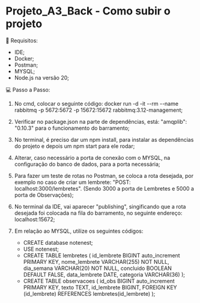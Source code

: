 # Projeto_A3_Back - Como subir o projeto

🔧 Requisitos:
- IDE;
- Docker;
- Postman;
- MYSQL;
- Node.js na versão 20;

💻 Passo a Passo:
1) No cmd, colocar o seguinte código: docker run -d -it --rm --name rabbitmq -p 5672:5672 -p 15672:15672 rabbitmq:3.12-management;
2) Verificar no package.json na parte de dependências, está: "amqplib": "0.10.3" para o funcionamento do barramento;
3) No terminal, é preciso dar um npm install, para instalar as dependências do projeto e depois um npm start para ele rodar;
4) Alterar, caso necessário a porta de conexão com o MYSQL, na configuração do banco de dados, para a porta necessária;
5) Para fazer um teste de rotas no Postman, se coloca a rota desejada, por exemplo no caso de criar um lembrete: "POST: localhost:3000/lembretes". (Sendo 3000 a porta de Lembretes e 5000 a porta de Observações);
6) No terminal da IDE, vai aparecer "publishing", singificando que a rota desejada foi colocada na fila do barramento, no seguinte endereço: localhost:15672;
7) Em relação ao MYSQL, utilize os seguintes códigos:

   - CREATE database notenest;
   - USE notenest;
   - CREATE TABLE lembretes (
   id_lembrete BIGINT auto_increment PRIMARY KEY,
  nome_lembrete VARCHAR(255) NOT NULL,
  dia_semana VARCHAR(20) NOT NULL,
  concluido BOOLEAN DEFAULT FALSE,
  data_lembrete DATE,
  categoria VARCHAR(36)
); 
   - CREATE TABLE observacoes (
  id_obs BIGINT auto_increment PRIMARY KEY,
  texto TEXT,
  id_lembrete BIGINT,
  FOREIGN KEY (id_lembrete) REFERENCES lembretes(id_lembrete)
);






   
